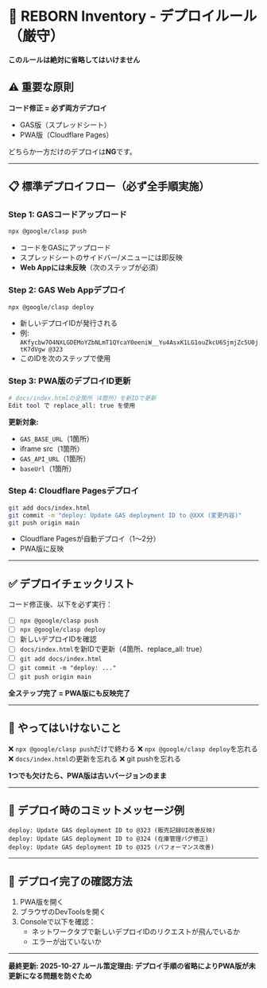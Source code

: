 # 🚀 REBORN Inventory - デプロイルール（厳守）

**このルールは絶対に省略してはいけません**

## ⚠️ 重要な原則

**コード修正 = 必ず両方デプロイ**
- GAS版（スプレッドシート）
- PWA版（Cloudflare Pages）

どちらか一方だけのデプロイは**NG**です。

---

## 📋 標準デプロイフロー（必ず全手順実施）

### Step 1: GASコードアップロード
```bash
npx @google/clasp push
```
- コードをGASにアップロード
- スプレッドシートのサイドバー/メニューには即反映
- **Web Appには未反映**（次のステップが必須）

### Step 2: GAS Web Appデプロイ
```bash
npx @google/clasp deploy
```
- 新しいデプロイIDが発行される
- 例: `AKfycbw7O4NXLGDEMoYZbNLmT1QYcaY0eeniW__Yu4AsxK1LG1ouZkcU6SjmjZc5U0jtK7dVgw @323`
- このIDを次のステップで使用

### Step 3: PWA版のデプロイID更新
```bash
# docs/index.htmlの全箇所（4箇所）を新IDで更新
Edit tool で replace_all: true を使用
```

**更新対象:**
- `GAS_BASE_URL`（1箇所）
- iframe src（1箇所）
- `GAS_API_URL`（1箇所）
- `baseUrl`（1箇所）

### Step 4: Cloudflare Pagesデプロイ
```bash
git add docs/index.html
git commit -m "deploy: Update GAS deployment ID to @XXX (変更内容)"
git push origin main
```
- Cloudflare Pagesが自動デプロイ（1〜2分）
- PWA版に反映

---

## ✅ デプロイチェックリスト

コード修正後、以下を必ず実行：

- [ ] `npx @google/clasp push`
- [ ] `npx @google/clasp deploy`
- [ ] 新しいデプロイIDを確認
- [ ] `docs/index.html`を新IDで更新（4箇所、replace_all: true）
- [ ] `git add docs/index.html`
- [ ] `git commit -m "deploy: ..."`
- [ ] `git push origin main`

**全ステップ完了 = PWA版にも反映完了**

---

## 🚫 やってはいけないこと

❌ `npx @google/clasp push`だけで終わる
❌ `npx @google/clasp deploy`を忘れる
❌ `docs/index.html`の更新を忘れる
❌ git pushを忘れる

**1つでも欠けたら、PWA版は古いバージョンのまま**

---

## 📝 デプロイ時のコミットメッセージ例

```
deploy: Update GAS deployment ID to @323 (販売記録UI改善反映)
deploy: Update GAS deployment ID to @324 (在庫管理バグ修正)
deploy: Update GAS deployment ID to @325 (パフォーマンス改善)
```

---

## 🔄 デプロイ完了の確認方法

1. PWA版を開く
2. ブラウザのDevToolsを開く
3. Consoleで以下を確認：
   - ネットワークタブで新しいデプロイIDのリクエストが飛んでいるか
   - エラーが出ていないか

---

**最終更新: 2025-10-27**
**ルール策定理由: デプロイ手順の省略によりPWA版が未更新になる問題を防ぐため**
